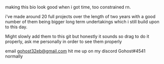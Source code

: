 making this bio look good when i got time, too constrained rn.

i've made around 20 full projects over the length of two years with a good number of them being bigger long term undertakings which i still build upon to this day.

Might slowly add them to this git but honestly it sounds so drag to do it properly, ask me personally in order to see them properly

email gohost32eb@gmail.com
hit me up on my discord Gohost#4541 normally
